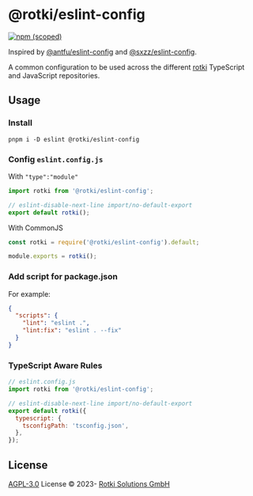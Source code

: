 # @rotki/eslint-config

[![npm (scoped)](https://img.shields.io/npm/v/@rotki/eslint-config?style=flat-square)](https://www.npmjs.com/package/@rotki/eslint-config)

Inspired by [@antfu/eslint-config](https://github.com/antfu/eslint-config) and [@sxzz/eslint-config](https://github.com/sxzz/eslint-config).

A common configuration to be used across the different [rotki](https://github.com/rotki) TypeScript and JavaScript repositories.

## Usage

### Install

```
pnpm i -D eslint @rotki/eslint-config
```

### Config `eslint.config.js`

With `"type":"module"`

```js
import rotki from '@rotki/eslint-config';

// eslint-disable-next-line import/no-default-export
export default rotki();
```

With CommonJS

```js
const rotki = require('@rotki/eslint-config').default;

module.exports = rotki();
```

### Add script for package.json

For example:

```json
{
  "scripts": {
    "lint": "eslint .",
    "lint:fix": "eslint . --fix"
  }
}
```

### TypeScript Aware Rules

```js
// eslint.config.js
import rotki from '@rotki/eslint-config';

// eslint-disable-next-line import/no-default-export
export default rotki({
  typescript: {
    tsconfigPath: 'tsconfig.json',
  },
});
```

## License

[AGPL-3.0](./LICENSE) License &copy; 2023- [Rotki Solutions GmbH](https://github.com/rotki)
